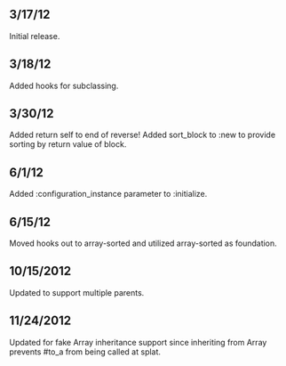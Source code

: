 
## 3/17/12 ##

Initial release.

## 3/18/12 ##

Added hooks for subclassing.

## 3/30/12 ##

Added return self to end of reverse!
Added sort_block to :new to provide sorting by return value of block.

## 6/1/12 ##

Added :configuration_instance parameter to :initialize.

## 6/15/12 ##

Moved hooks out to array-sorted and utilized array-sorted as foundation.

## 10/15/2012 ##

Updated to support multiple parents.

## 11/24/2012 ##

Updated for fake Array inheritance support since inheriting from Array prevents #to_a from being called at splat.
